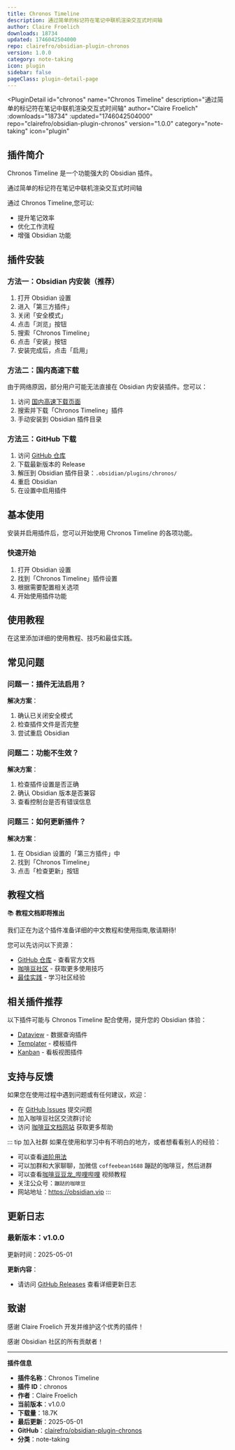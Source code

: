 ```yaml
---
title: Chronos Timeline
description: 通过简单的标记符在笔记中联机渲染交互式时间轴
author: Claire Froelich
downloads: 18734
updated: 1746042504000
repo: clairefro/obsidian-plugin-chronos
version: 1.0.0
category: note-taking
icon: plugin
sidebar: false
pageClass: plugin-detail-page
---
```


<PluginDetail
  id="chronos"
  name="Chronos Timeline"
  description="通过简单的标记符在笔记中联机渲染交互式时间轴"
  author="Claire Froelich"
  :downloads="18734"
  :updated="1746042504000"
  repo="clairefro/obsidian-plugin-chronos"
  version="1.0.0"
  category="note-taking"
  icon="plugin"
>

<!-- AUTO_GENERATED_START -->
## 插件简介

Chronos Timeline 是一个功能强大的 Obsidian 插件。

通过简单的标记符在笔记中联机渲染交互式时间轴

通过 Chronos Timeline,您可以:

- 提升笔记效率
- 优化工作流程
- 增强 Obsidian 功能

<!-- AUTO_GENERATED_END -->

<!-- AUTO_GENERATED_START -->
## 插件安装

### 方法一：Obsidian 内安装（推荐）

1. 打开 Obsidian 设置
2. 进入「第三方插件」
3. 关闭「安全模式」
4. 点击「浏览」按钮
5. 搜索「Chronos Timeline」
6. 点击「安装」按钮
7. 安装完成后，点击「启用」

### 方法二：国内高速下载

由于网络原因，部分用户可能无法直接在 Obsidian 内安装插件。您可以：

1. 访问 [国内高速下载页面](/zh/documentation/obsidian-plugins-download.html)
2. 搜索并下载「Chronos Timeline」插件
3. 手动安装到 Obsidian 插件目录

### 方法三：GitHub 下载

1. 访问 [GitHub 仓库](https://github.com/clairefro/obsidian-plugin-chronos)
2. 下载最新版本的 Release
3. 解压到 Obsidian 插件目录：`.obsidian/plugins/chronos/`
4. 重启 Obsidian
5. 在设置中启用插件

## 基本使用

安装并启用插件后，您可以开始使用 Chronos Timeline 的各项功能。

### 快速开始

1. 打开 Obsidian 设置
2. 找到「Chronos Timeline」插件设置
3. 根据需要配置相关选项
4. 开始使用插件功能

<!-- AUTO_GENERATED_END -->

<!-- CUSTOM_CONTENT_START:tutorial -->
## 使用教程

在这里添加详细的使用教程、技巧和最佳实践。

<!-- CUSTOM_CONTENT_END:tutorial -->

<!-- SHARED_CONTENT_START -->
## 常见问题

### 问题一：插件无法启用？

**解决方案**：
1. 确认已关闭安全模式
2. 检查插件文件是否完整
3. 尝试重启 Obsidian

### 问题二：功能不生效？

**解决方案**：
1. 检查插件设置是否正确
2. 确认 Obsidian 版本是否兼容
3. 查看控制台是否有错误信息

### 问题三：如何更新插件？

**解决方案**：
1. 在 Obsidian 设置的「第三方插件」中
2. 找到「Chronos Timeline」
3. 点击「检查更新」按钮

## 教程文档

📚 **教程文档即将推出**

我们正在为这个插件准备详细的中文教程和使用指南,敬请期待!

您可以先访问以下资源：
- [GitHub 仓库](https://github.com/clairefro/obsidian-plugin-chronos) - 查看官方文档
- [咖啡豆社区](/zh/bases/) - 获取更多使用技巧
- [最佳实践](/zh/best-practices/) - 学习社区经验

## 相关插件推荐

以下插件可能与 Chronos Timeline 配合使用，提升您的 Obsidian 体验：

- [Dataview](/zh/plugins/dataview.html) - 数据查询插件
- [Templater](/zh/plugins/templater-obsidian.html) - 模板插件
- [Kanban](/zh/plugins/obsidian-kanban.html) - 看板视图插件

## 支持与反馈

如果您在使用过程中遇到问题或有任何建议，欢迎：

- 在 [GitHub Issues](https://github.com/clairefro/obsidian-plugin-chronos/issues) 提交问题
- 加入咖啡豆社区交流群讨论
- 访问 [咖啡豆文档网站](https://obsidian.vip) 获取更多帮助

::: tip 加入社群
如果在使用和学习中有不明白的地方，或者想看看别人的经验：
- 可以查看[进阶用法](/zh/advanced)
- 可以加群和大家聊聊，加微信 `coffeebean1688` 蹦跶的咖啡豆，然后进群
- 可以查看[咖啡豆豆龙_哔哩哔哩](https://space.bilibili.com/618777356) 视频教程
- 关注公众号：`蹦跶的咖啡豆`
- 网站地址：https://obsidian.vip
:::
<!-- SHARED_CONTENT_END -->

<!-- AUTO_GENERATED_START -->
## 更新日志

### 最新版本：v1.0.0

更新时间：2025-05-01

**更新内容**：
- 请访问 [GitHub Releases](https://github.com/clairefro/obsidian-plugin-chronos/releases) 查看详细更新日志

## 致谢

感谢 Claire Froelich 开发并维护这个优秀的插件！

感谢 Obsidian 社区的所有贡献者！

---

**插件信息**
- **插件名称**：Chronos Timeline
- **插件 ID**：chronos
- **作者**：Claire Froelich
- **当前版本**：v1.0.0
- **下载量**：18.7K
- **最后更新**：2025-05-01
- **GitHub**：[clairefro/obsidian-plugin-chronos](https://github.com/clairefro/obsidian-plugin-chronos)
- **分类**：note-taking
<!-- AUTO_GENERATED_END -->

</PluginDetail>

